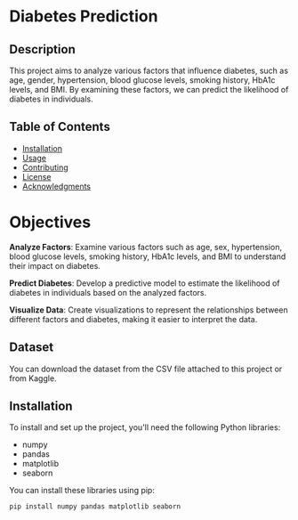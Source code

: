 # Diabetes Prediction

## Description
This project aims to analyze various factors that influence diabetes, such as age, gender, hypertension, blood glucose levels, smoking history, HbA1c levels, and BMI. By examining these factors, we can predict the likelihood of diabetes in individuals.

## Table of Contents
- [Installation](#installation)
- [Usage](#usage)
- [Contributing](#contributing)
- [License](#license)
- [Acknowledgments](#acknowledgments)

# Objectives

**Analyze Factors**: Examine various factors such as age, sex, hypertension, blood glucose levels, smoking history, HbA1c levels, and BMI to understand their impact on diabetes.

**Predict Diabetes**: Develop a predictive model to estimate the likelihood of diabetes in individuals based on the analyzed factors.

**Visualize Data**: Create visualizations to represent the relationships between different factors and diabetes, making it easier to interpret the data.

## Dataset

You can download the dataset from the CSV file attached to this project or from Kaggle.

## Installation

To install and set up the project, you'll need the following Python libraries:
- numpy
- pandas
- matplotlib
- seaborn

You can install these libraries using pip:
```bash
pip install numpy pandas matplotlib seaborn


